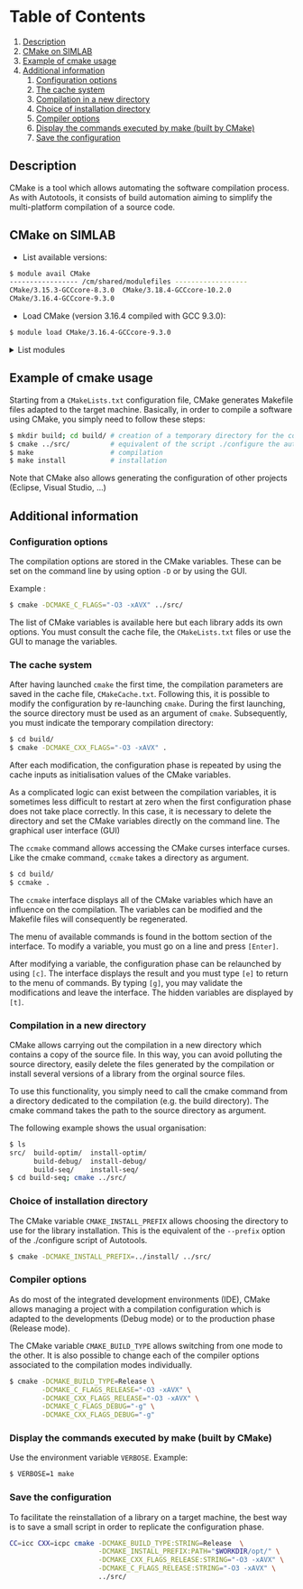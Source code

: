 # Table of Contents
1. [Description](#desc)
2. [CMake on SIMLAB](#1)
3. [Example of cmake usage](#2)
4. [Additional information](#3)
    1. [Configuration options](#4)
    2. [The cache system](#5)
    3. [Compilation in a new directory](#6)
    4. [Choice of installation directory](#7)
    5. [Compiler options](#8)
    6. [Display the commands executed by make (built by CMake)](#9)
    7. [Save the configuration](#10)

## Description <a name="desc"></a>
CMake is a tool which allows automating the software compilation process. As with Autotools, it consists of build automation aiming to simplify the multi-platform compilation of a source code.

## CMake on SIMLAB <a name="1"></a>
- List available versions:

```sh
$ module avail CMake
----------------- /cm/shared/modulefiles ------------------
CMake/3.15.3-GCCcore-8.3.0  CMake/3.18.4-GCCcore-10.2.0  
CMake/3.16.4-GCCcore-9.3.0  
```
- Load CMake (version 3.16.4 compiled with GCC 9.3.0):
```sh
$ module load CMake/3.16.4-GCCcore-9.3.0
```
<details><summary>List modules</summary>
<p>

```sh 
$ module list
Currently Loaded Modulefiles:
1) GCCcore/9.3.0                    5) ncurses/6.2-GCCcore-9.3.0   
2) zlib/1.2.11-GCCcore-9.3.0        6) bzip2/1.0.8-GCCcore-9.3.0   
3) cURL/7.69.1-GCCcore-9.3.0        7) CMake/3.16.4-GCCcore-9.3.0  
4) Xerces-C++/3.2.3-GCCcore-9.3.0      
```

</p>
</details>

## Example of cmake usage <a name="2"></a>

Starting from a `CMakeLists.txt` configuration file, CMake generates Makefile files adapted to the target machine. Basically, in order to compile a software using CMake, you simply need to follow these steps:  
```sh
$ mkdir build; cd build/ # creation of a temporary directory for the compilation
$ cmake ../src/          # equivalent of the script ./configure the autotools
$ make                   # compilation
$ make install           # installation
```
Note that CMake also allows generating the configuration of other projects (Eclipse, Visual Studio, …)

## Additional information <a name="3"></a>
### Configuration options <a name="4"></a>

The compilation options are stored in the CMake variables. These can be set on the command line by using option `-D` or by using the GUI.

Example :
```sh
$ cmake -DCMAKE_C_FLAGS="-O3 -xAVX" ../src/
```

The list of CMake variables is available here but each library adds its own options. You must consult the cache file, the `CMakeLists.txt` files or use the GUI to manage the variables.

### The cache system <a name="5"></a>

After having launched `cmake` the first time, the compilation parameters are saved in the cache file, `CMakeCache.txt`. Following this, it is possible to modify the configuration by re-launching `cmake`. During the first launching, the source directory must be used as an argument of `cmake`. Subsequently, you must indicate the temporary compilation directory:

```sh
$ cd build/
$ cmake -DCMAKE_CXX_FLAGS="-O3 -xAVX" .
```
After each modification, the configuration phase is repeated by using the cache inputs as initialisation values of the CMake variables.

As a complicated logic can exist between the compilation variables, it is sometimes less difficult to restart at zero when the first configuration phase does not take place correctly. In this case, it is necessary to delete the directory and set the CMake variables directly on the command line.
The graphical user interface (GUI)

The `ccmake` command allows accessing the CMake curses interface curses. Like the cmake command, `ccmake` takes a directory as argument.

```sh
$ cd build/
$ ccmake .
```
The `ccmake` interface displays all of the CMake variables which have an influence on the compilation. The variables can be modified and the Makefile files will consequently be regenerated.

The menu of available commands is found in the bottom section of the interface. To modify a variable, you must go on a line and press `[Enter]`.

After modifying a variable, the configuration phase can be relaunched by using `[c]`. The interface displays the result and you must type `[e]` to return to the menu of commands. By typing `[g]`, you may validate the modifications and leave the interface. The hidden variables are displayed by `[t]`.

### Compilation in a new directory <a name="6"></a>

CMake allows carrying out the compilation in a new directory which contains a copy of the source file. In this way, you can avoid polluting the source directory, easily delete the files generated by the compilation or install several versions of a library from the orginal source files.

To use this functionality, you simply need to call the cmake command from a directory dedicated to the compilation (e.g. the build directory). The cmake command takes the path to the source directory as argument.

The following example shows the usual organisation:
```sh
$ ls
src/  build-optim/  install-optim/
      build-debug/  install-debug/
      build-seq/    install-seq/
$ cd build-seq; cmake ../src/
```

### Choice of installation directory <a name="7"></a>

The CMake variable `CMAKE_INSTALL_PREFIX` allows choosing the directory to use for the library installation. This is the equivalent of the `--prefix` option of the ./configure script of Autotools.
```sh
$ cmake -DCMAKE_INSTALL_PREFIX=../install/ ../src/
```

### Compiler options <a name="8"></a>

As do most of the integrated development environments (IDE), CMake allows managing a project with a compilation configuration which is adapted to the developments (Debug mode) or to the production phase (Release mode).

The CMake variable `CMAKE_BUILD_TYPE` allows switching from one mode to the other. It is also possible to change each of the compiler options associated to the compilation modes individually.

```sh
$ cmake -DCMAKE_BUILD_TYPE=Release \
        -DCMAKE_C_FLAGS_RELEASE="-O3 -xAVX" \
        -DCMAKE_CXX_FLAGS_RELEASE="-O3 -xAVX" \
        -DCMAKE_C_FLAGS_DEBUG="-g" \
        -DCMAKE_CXX_FLAGS_DEBUG="-g"
```

### Display the commands executed by make (built by CMake) <a name="9"></a>

Use the environment variable `VERBOSE`. Example:
```sh
$ VERBOSE=1 make
```
### Save the configuration <a name="10"></a>

To facilitate the reinstallation of a library on a target machine, the best way is to save a small script in order to replicate the configuration phase.

```sh
CC=icc CXX=icpc cmake -DCMAKE_BUILD_TYPE:STRING=Release  \
                      -DCMAKE_INSTALL_PREFIX:PATH="$WORKDIR/opt/" \
                      -DCMAKE_CXX_FLAGS_RELEASE:STRING="-O3 -xAVX" \
                      -DCMAKE_C_FLAGS_RELEASE:STRING="-O3 -xAVX" \
                      ../src/
```
